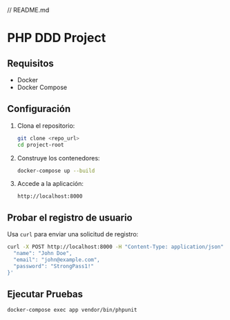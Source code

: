 // README.md
# PHP DDD Project

## Requisitos
- Docker
- Docker Compose

## Configuración

1. Clona el repositorio:
   ```bash
   git clone <repo_url>
   cd project-root
   ```

2. Construye los contenedores:
   ```bash
   docker-compose up --build
   ```

3. Accede a la aplicación:
   ```
   http://localhost:8000
   ```

## Probar el registro de usuario

Usa `curl` para enviar una solicitud de registro:

```bash
curl -X POST http://localhost:8000 -H "Content-Type: application/json" -d '{
  "name": "John Doe",
  "email": "john@example.com",
  "password": "StrongPass1!"
}'
```

## Ejecutar Pruebas

```bash
docker-compose exec app vendor/bin/phpunit
```
